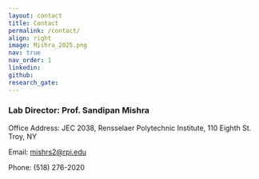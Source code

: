 ```yaml
---
layout: contact
title: Contact
permalink: /contact/
align: right
image: Mishra_2025.png
nav: true
nav_order: 1
linkedin:
github:
research_gate:
---
```

### Lab Director: Prof. Sandipan Mishra

Office Address: JEC 2038, Rensselaer Polytechnic Institute, 110 Eighth St. Troy, NY

Email: mishrs2@rpi.edu

Phone: (518) 276-2020
